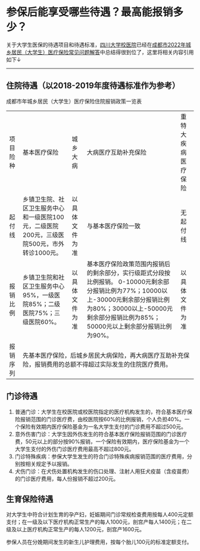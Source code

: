 # 参保后能享受哪些待遇？最高能报销多少？ 

关于大学生医保的待遇项目和待遇标准，[四川大学校医院](https://xyy.scu.edu.cn/)已经在[成都市2022年城乡居民（大学生）医疗保险常见问题解答](https://xyy.scu.edu.cn/info/1093/1892.htm)中总结得很到位了，这里将相关内容引用如下↓

---

## 住院待遇（以2018-2019年度待遇标准作为参考）

成都市年城乡居民（大学生）医疗保险住院报销政策一览表

<table>
    <tbody>
        <tr>
            <td>项目险种</td>
            <td>基本医疗保险</td>
            <td>城乡大病</td>
            <td>大病医疗互助补充保险</td>
            <td>重特大疾病医疗保险</td>
        </tr>
        <tr>
            <td>起付线</td>
            <td>乡镇卫生院、社区卫生服务中心和一级医院100元，二级医院200元，三级医院500元，市外转诊1000元。</td>
            <td>以具体文件为准</td>
            <td>与基本医疗保险一致</td>
            <td>无起付线</td>
        </tr>
        <tr>
            <td>报销比例</td>
            <td>乡镇卫生院和社区卫生服务中心95%，一级医院85%；二级医院75%；三级医院60%。</td>
            <td>以具体文件为准</td>
            <td>基本医疗保险政策范围内报销后的剩余部分，实行级距式分段按比例报销。
                0-10000元剩余部分报销比例为77%；10000以上-30000元剩余部分报销比例为80%；30000以上-50000元剩余部分报销比例为85%；50000元以上剩余部分报销比例为90%。
            </td>
            <td>以具体文件为准</td>
        </tr>
        <tr>
            <td>报销序列</td>
            <td colspan="4">先基本医疗保险，后城乡居民大病保险，再大病医疗互助补充保险，报销费用的总额不得超过实际发生的住院医疗费用。</td>
        </tr>
    </tbody>
</table>

## 门诊待遇

1. 普通门诊：大学生在校医院或校医院指定的医疗机构发生的，符合基本医疗保险报销范围的门诊医疗费，由校医院按60%的比例报销，个人负担40%。一个保险有效期内医疗保险基金为一名大学生支付的门诊费用不超过500元。
2. 意外伤害门诊：大学生因外伤发生的符合基本医疗保险报销范围的门诊医疗费，50元以上的部分按90%报销，一个保险有效期内，医疗保险基金为一个大学生支付的外伤门诊医疗费用最高不超过800元。
3. 门诊特殊疾病：参保大学生发生的符合门诊特殊疾病报销范围的医疗费用，分别按相关规定予以报销。
4. 犬伤门诊：在犬伤处置机构发生的伤口处理、注射人用狂犬疫苗（含疫苗费）的门诊医疗费用，每人份报销不超过200元。

## 生育保险待遇

对大学生中符合计划生育的孕产妇，妊娠期间门诊常规检查费用按每人400元定额支付；在一级及以下医疗机构正常生产的每人1000元，剖宫产每人1400元；在二级及以上医疗机构正常生产的每人1200元，剖宫产1600元。

参保人员在分娩期间发生的新生儿护理费用，按每个胎儿100元的标准定额支付。